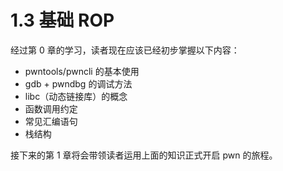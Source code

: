 # 1.3 基础 ROP

经过第 0 章的学习，读者现在应该已经初步掌握以下内容：

-   pwntools/pwncli 的基本使用
-   gdb + pwndbg 的调试方法
-   libc（动态链接库）的概念
-   函数调用约定
-   常见汇编语句
-   栈结构

接下来的第 1 章将会带领读者运用上面的知识正式开启 pwn 的旅程。
